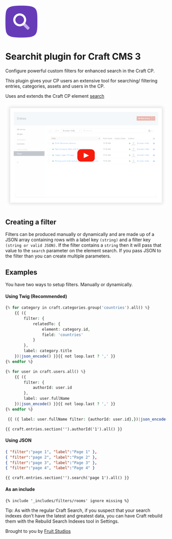 
<p align="left"><a href="https://github.com/fruitstudios/craft-searchit" target="_blank"><img width="100" height="100" src="resources/img/searchit.svg" alt="Searchit"></a></p>

# Searchit plugin for Craft CMS 3

Configure powerful custom filters for enhanced search in the Craft CP.

This plugin gives your CP users an extensive tool for searching/ filtering entries, categories, assets and users in the CP.

Uses and extends the Craft CP element [search](https://docs.craftcms.com/v3/searching.html)

[![Searchit Promo video](resources/img/searchit-promo.png)](https://www.youtube.com/watch?v=CYzaND0IGPw)

## Creating a filter

Filters can be produced manually or dynamically and are made up of a JSON array containing rows with a label key `(string)` and a filter key `(string or valid JSON)`. If the filter contains a `string` then it will pass that value to the `search` parameter on the element search. If you pass JSON to the filter than you can create multiple parameters.

## Examples

You have two ways to setup filters. Manually or dynamically.

#### Using Twig (Recommended)
```php
{% for category in craft.categories.group('countries').all() %}
    {{ ({
        filter: {
            relatedTo: {
                element: category.id,
                field: 'countries'
            }
        },
        label: category.title
    })|json_encode() }}{{ not loop.last ? ',' }}
{% endfor %}
```

```php
{% for user in craft.users.all() %}
    {{ ({
        filter: {
            authorId: user.id
        },
        label: user.fullName
    })|json_encode() }}{{ not loop.last ? ',' }}
{% endfor %}
```

```php
 {{ ({ label: user.fullName filter: {authorId: user.id},})|json_encode() }}{{ not loop.last ? ',' }}
```

```
{{ craft.entries.section('').authorId('1').all() }}
```

#### Using JSON
```json
{ "filter":"page 1", "label":"Page 1" },
{ "filter":"page 2", "label":"Page 2" },
{ "filter":"page 3", "label":"Page 3" },
{ "filter":"page 4", "label":"Page 4" }
```

```
{{ craft.entries.section('').search('page 1').all() }}
```

#### As an include
```
{% include '_includes/filters/rooms' ignore missing %}
```


Tip: As with the regular Craft Search, if you suspect that your search indexes don’t have the latest and greatest data, you can have Craft rebuild them with the Rebuild Search Indexes tool in Settings.


Brought to you by [Fruit Studios](https://fruitstudios.co.uk)

